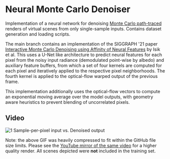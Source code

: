 # Neural Monte Carlo Denoiser
Implementation of a neural network for denoising [Monte Carlo path-traced](https://en.wikipedia.org/wiki/Path_tracing) renders of virtual scenes from only single-sample inputs. Contains dataset generation and loading scripts.

The main branch contains an implementation of the SIGGRAPH '21 paper [Interactive Monte Carlo Denoising using Affinity of Neural Features](https://www.mustafaisik.net/pdfs/isik2021-anf.pdf) by Isik et al. This uses a U-Net like architecture to predict neural features for each pixel from the noisy input radiance (demodulated point-wise by albedo) and auxiliary feature buffers, from which a set of four kernels are computed for each pixel and iteratively applied to the respective pixel neighborhoods. The fourth kernel is applied to the optical-flow warped output of the previous frame. 

This implementation additionally uses the optical-flow vectors to compute an exponential moving average over the model outputs, with geometry aware heuristics to prevent blending of uncorrelated pixels.

## Video

![1 Sample-per-pixel input vs. Denoised output](videos/comparison-anf.gif)

Note: the above GIF was heavily compressed to fit within the GitHub file size limits. Please see the [YouTube mirror of the same video](https://www.youtube.com/watch?v=_xkhUjZIMFE) for a higher quality render. All scenes depicted were **not** included in the training set.
